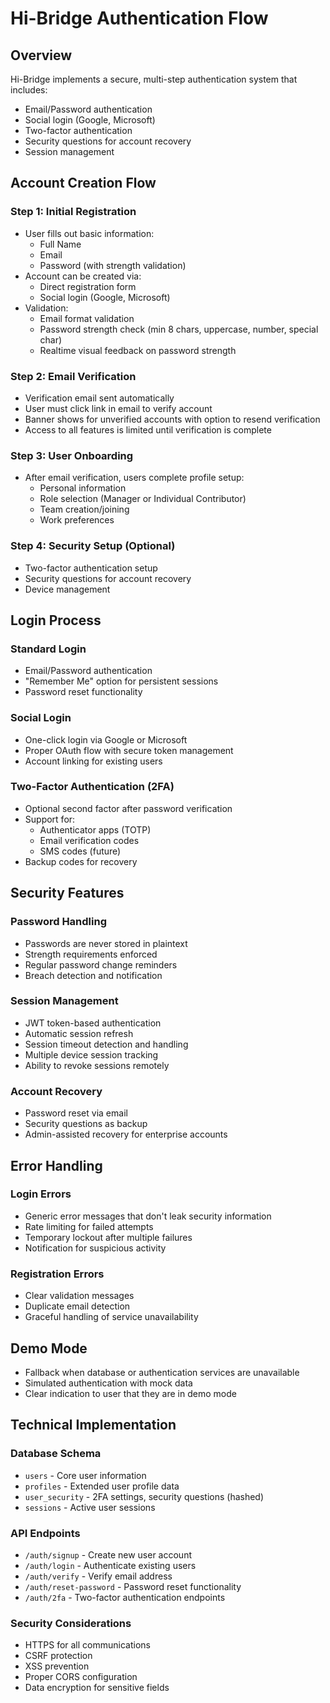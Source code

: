 # Hi-Bridge Authentication Flow

## Overview

Hi-Bridge implements a secure, multi-step authentication system that includes:

- Email/Password authentication
- Social login (Google, Microsoft)
- Two-factor authentication
- Security questions for account recovery
- Session management

## Account Creation Flow

### Step 1: Initial Registration

- User fills out basic information:
  - Full Name
  - Email
  - Password (with strength validation)
- Account can be created via:
  - Direct registration form
  - Social login (Google, Microsoft)
- Validation:
  - Email format validation
  - Password strength check (min 8 chars, uppercase, number, special char)
  - Realtime visual feedback on password strength

### Step 2: Email Verification

- Verification email sent automatically
- User must click link in email to verify account
- Banner shows for unverified accounts with option to resend verification
- Access to all features is limited until verification is complete

### Step 3: User Onboarding

- After email verification, users complete profile setup:
  - Personal information
  - Role selection (Manager or Individual Contributor)
  - Team creation/joining
  - Work preferences

### Step 4: Security Setup (Optional)

- Two-factor authentication setup
- Security questions for account recovery
- Device management

## Login Process

### Standard Login

- Email/Password authentication
- "Remember Me" option for persistent sessions
- Password reset functionality

### Social Login

- One-click login via Google or Microsoft
- Proper OAuth flow with secure token management
- Account linking for existing users

### Two-Factor Authentication (2FA)

- Optional second factor after password verification
- Support for:
  - Authenticator apps (TOTP)
  - Email verification codes
  - SMS codes (future)
- Backup codes for recovery

## Security Features

### Password Handling

- Passwords are never stored in plaintext
- Strength requirements enforced
- Regular password change reminders
- Breach detection and notification

### Session Management

- JWT token-based authentication
- Automatic session refresh
- Session timeout detection and handling
- Multiple device session tracking
- Ability to revoke sessions remotely

### Account Recovery

- Password reset via email
- Security questions as backup
- Admin-assisted recovery for enterprise accounts

## Error Handling

### Login Errors

- Generic error messages that don't leak security information
- Rate limiting for failed attempts
- Temporary lockout after multiple failures
- Notification for suspicious activity

### Registration Errors

- Clear validation messages
- Duplicate email detection
- Graceful handling of service unavailability

## Demo Mode

- Fallback when database or authentication services are unavailable
- Simulated authentication with mock data
- Clear indication to user that they are in demo mode

## Technical Implementation

### Database Schema

- `users` - Core user information
- `profiles` - Extended user profile data
- `user_security` - 2FA settings, security questions (hashed)
- `sessions` - Active user sessions

### API Endpoints

- `/auth/signup` - Create new user account
- `/auth/login` - Authenticate existing users
- `/auth/verify` - Verify email address
- `/auth/reset-password` - Password reset functionality
- `/auth/2fa` - Two-factor authentication endpoints

### Security Considerations

- HTTPS for all communications
- CSRF protection
- XSS prevention
- Proper CORS configuration
- Data encryption for sensitive fields
